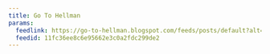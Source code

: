 ```yaml
---
title: Go To Hellman
params:
  feedlink: https://go-to-hellman.blogspot.com/feeds/posts/default?alt=rss
  feedid: 11fc36ee8c6e95662e3c0a2fdc299de2
---
```

